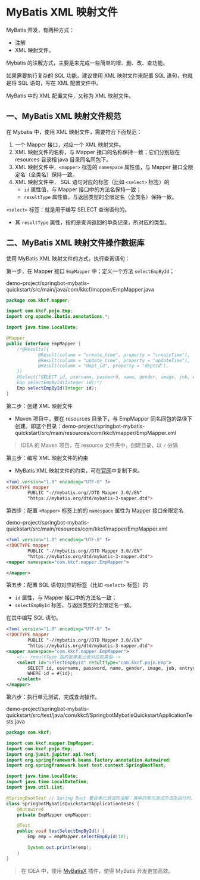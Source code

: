 # MyBatis XML 映射文件

MyBatis 开发，有两种方式：

- 注解
- XML 映射文件。

Mybatis 的注解方式，主要是来完成一些简单的增、删、改、查功能。

如果需要执行复杂的 SQL 功能，建议使用 XML 映射文件来配置 SQL 语句，也就是将 SQL 语句，写在 XML 配置文件中。

MyBatis 中的 XML 配置文件，又称为 XML 映射文件。

## 一、MyBatis XML 映射文件规范

在 Mybatis 中，使用 XML 映射文件，需要符合下面规范：

1. 一个 Mapper 接口，对应一个 XML 映射文件。
2. XML 映射文件的名称，与  Mapper 接口的名称保持一致；它们分别放在 resources 目录相 java 目录同名同包下。
3. XML 映射文件中，`<mapper>` 标签的 `namespace` 属性值，与 Mapper 接口全限定名（全类名）保持一致。
4. XML 映射文件中， SQL 语句对应的标签（比如 `<select>` 标签）的
   - `id` 属性值，与 Mapper 接口中的方法名保持一致；
   - `resultType` 属性值，与返回类型的全限定名（全类名）保持一致。

`<select>` 标签：就是用于编写 SELECT 查询语句的。

- 其 `resultType` 属性，指的是查询返回的单条记录，所对应的类型。

## 二、MyBatis XML 映射文件操作数据库

使用 MyBatis XML 映射文件的方式，执行查询语句：

第一步，在 Mapper 接口 `EmpMapper` 中；定义一个方法 `selectEmpById`；

demo-project/springbot-mybatis-quickstart/src/main/java/com/kkcf/mapper/EmpMapper.java

```java
package com.kkcf.mapper;

import com.kkcf.pojo.Emp;
import org.apache.ibatis.annotations.*;

import java.time.LocalDate;

@Mapper
public interface EmpMapper {
    /*@Results({
            @Result(column = "create_time", property = "createTime"),
            @Result(column = "update_time", property = "updateTime"),
            @Result(column = "dept_id", property = "deptId"),
    })
    @Select("SELECT id, username, password, name, gender, image, job, entrydate, dept_id, create_time, update_time FROM emp WHERE id = #{id};")
    Emp selectEmpById(Integer id);*/
    Emp selectEmpById(Integer id);
}
```

第二步：创建 XML 映射文件

- Maven 项目中，要在 resources 目录下，与 EmpMapper 同名同包的路径下创建。即这个目录：demo-project/springbot-mybatis-quickstart/src/main/resources/com/kkcf/mapper/EmpMapper.xml

> IDEA 的 Maven 项目，在 resource 文件夹中，创建目录，以 `/` 分隔

第三步：编写 XML 映射文件的约束

- MyBatis XML 映射文件的约束，可在[官网](https://mybatis.org/mybatis-3/zh_CN/getting-started.html#%E6%8E%A2%E7%A9%B6%E5%B7%B2%E6%98%A0%E5%B0%84%E7%9A%84-sql-%E8%AF%AD%E5%8F%A5)中复制下来。

```xml
<?xml version="1.0" encoding="UTF-8" ?>
<!DOCTYPE mapper
        PUBLIC "-//mybatis.org//DTD Mapper 3.0//EN"
        "https://mybatis.org/dtd/mybatis-3-mapper.dtd">
```

第四步：配置 `<Mapper>` 标签上的的 `namespace` 属性为 Mapper 接口全限定名

demo-project/springbot-mybatis-quickstart/src/main/resources/com/kkcf/mapper/EmpMapper.xml

```xml
<?xml version="1.0" encoding="UTF-8" ?>
<!DOCTYPE mapper
        PUBLIC "-//mybatis.org//DTD Mapper 3.0//EN"
        "https://mybatis.org/dtd/mybatis-3-mapper.dtd">
<mapper namespace="com.kkcf.mapper.EmpMapper">

</mapper>
```

第五步：配置 SQL 语句对应的标签（比如 `<select>` 标签）的

- `id` 属性，与 Mapper 接口中的方法名一致；
- `selectEmpById` 标签，与返回类型的全限定名一致。

在其中编写 SQL 语句。

```xml
<?xml version="1.0" encoding="UTF-8" ?>
<!DOCTYPE mapper
        PUBLIC "-//mybatis.org//DTD Mapper 3.0//EN"
        "https://mybatis.org/dtd/mybatis-3-mapper.dtd">
<mapper namespace="com.kkcf.mapper.EmpMapper">
    <!-- resultType 指的是单条记录对应的类型-->
    <select id="selectEmpById" resultType="com.kkcf.pojo.Emp">
        SELECT id, username, password, name, gender, image, job, entrydate, dept_id, create_time, update_time FROM emp
        WHERE id = #{id};
    </select>
</mapper>
```

第六步：执行单元测试，完成查询操作。

demo-project/springbot-mybatis-quickstart/src/test/java/com/kkcf/SpringbotMybatisQuickstartApplicationTests.java

```java
package com.kkcf;

import com.kkcf.mapper.EmpMapper;
import com.kkcf.pojo.Emp;
import org.junit.jupiter.api.Test;
import org.springframework.beans.factory.annotation.Autowired;
import org.springframework.boot.test.context.SpringBootTest;

import java.time.LocalDate;
import java.time.LocalDateTime;
import java.util.List;

@SpringBootTest // Spring Boot 整合单元测试的注解：类中的单元测试方法在运行时，会自动加载 Spring Boot 环菌，并创建 IOC 容器。
class SpringbotMybatisQuickstartApplicationTests {
    @Autowired
    private EmpMapper empMapper;

    @Test
    public void testSelectEmpById() {
        Emp emp = empMapper.selectEmpById(18);

        System.out.println(emp);
    }
}
```

> 在 IDEA 中，使用 [MyBatisX](https://plugins.jetbrains.com/plugin/10119-mybatisx) 插件，使得 MyBatis 开发更加高效。
